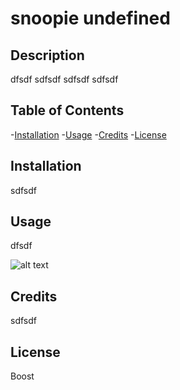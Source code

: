 
# snoopie undefined

## Description


dfsdf
sdfsdf
sdfsdf
sdfsdf


## Table of Contents

-[Installation](#installation)
-[Usage](#usage)
-[Credits](#credits)
-[License](#license)

## Installation

sdfsdf

## Usage

dfsdf


![alt text](dfsdf)


## Credits

sdfsdf

## License

Boost

